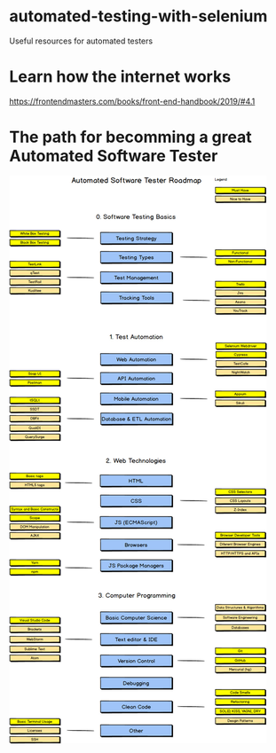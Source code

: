 # automated-testing-with-selenium
Useful resources for automated testers

# Learn how the internet works
https://frontendmasters.com/books/front-end-handbook/2019/#4.1

# The path for becomming a great Automated Software Tester
![Automated Software Tester Roadmap](https://github.com/GEMI/automated-testing-with-selenium/blob/master/AutomatedTesterRoadmap.jpg?raw=true)
